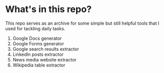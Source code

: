 # What's in this repo?
This repo serves as an archive for some simple but still helpful tools that I used for tackling daily tasks.
1. Google Docs generator
2. Google Forms generator
3. Google search results extractor
4. LinkedIn posts extractor
5. News media website extractor
6. Wikipedia table extractor
